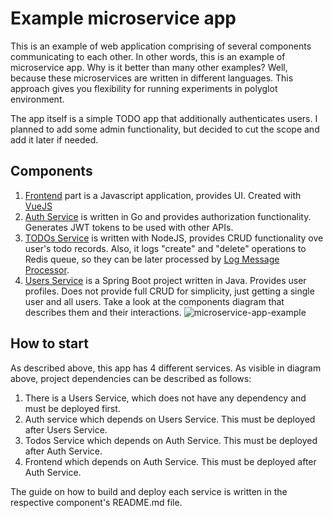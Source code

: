 # Example microservice app

This is an example of web application comprising of several components communicating to each other. In other words, this is an example of microservice app. Why is it better than many other examples? Well, because these microservices are written in different languages. This approach gives you flexibility for running experiments in polyglot environment.

The app itself is a simple TODO app that additionally authenticates users. I planned to add some admin functionality, but decided to cut the scope and add it later if needed.

## Components

1. [Frontend](/frontend) part is a Javascript application, provides UI. Created with [VueJS](http://vuejs.org)
2. [Auth Service](/auth-api) is written in Go and provides authorization functionality. Generates JWT tokens to be used with other APIs.
3. [TODOs Service](/todos-api) is written with NodeJS, provides CRUD functionality ove user's todo records. Also, it logs "create" and "delete" operations to Redis queue, so they can be later processed by [Log Message Processor](/log-message-processor).
4. [Users Service](/users-api) is a Spring Boot project written in Java. Provides user profiles. Does not provide full CRUD for simplicity, just getting a single user and all users.
Take a look at the components diagram that describes them and their interactions.
![microservice-app-example](https://user-images.githubusercontent.com/1905821/34918427-a931d84e-f952-11e7-85a0-ace34a2e8edb.png)


## How to start

As described above, this app has 4 different services. As visible in diagram above, project dependencies can be described as follows:
1. There is a Users Service, which does not have any dependency and must be deployed first.
2. Auth service which depends on Users Service. This must be deployed after Users Service.
3. Todos Service which depends on Auth Service. This must be deployed after Auth Service.
4. Frontend which depends on Auth Service. This must be deployed after Auth Service.


The guide on how to build and deploy each service is written in the respective component's README.md file.




